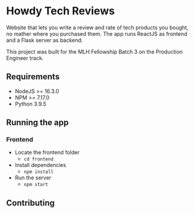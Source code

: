 # Howdy Tech Reviews

Website that lets you write a review and rate of tech products you bought, no mather where you purchased them. The 
app runs ReactJS as frontend and a Flask server as backend.

This project was built for the MLH Fellowship Batch 3 on the Production Engineer track.

## Requirements
- NodeJS >= 16.3.0
- NPM >= 7.17.0
- Python 3.9.5

## Running the app
### Frontend
- Locate the frontend folder 
  - ```cd frontend```
- Install dependencies
  - ```npm install```
- Run the server
  - ```npm start```

## Contributing
